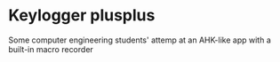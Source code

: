 # Keylogger plusplus
Some computer engineering students' attemp at an AHK-like app with a built-in macro recorder
